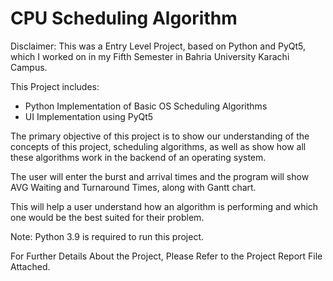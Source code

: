 
# CPU Scheduling Algorithm

Disclaimer: This was a Entry Level Project, based on Python and PyQt5, which I worked on in my Fifth Semester in Bahria University Karachi Campus.

This Project includes:
- Python Implementation of Basic OS Scheduling Algorithms
- UI Implementation using PyQt5


The primary objective of this project is to show our understanding of the concepts 
of this project, scheduling algorithms, as well as show how all these algorithms 
work in the backend of an operating system. 

The user will enter the burst and 
arrival times and the program will show AVG Waiting and Turnaround Times, along with Gantt chart. 

This 
will help a user understand how an algorithm is performing and which one would 
be the best suited for their problem.


Note: Python 3.9 is required to run this project.

For Further Details About the Project, Please Refer to the Project Report File Attached.
